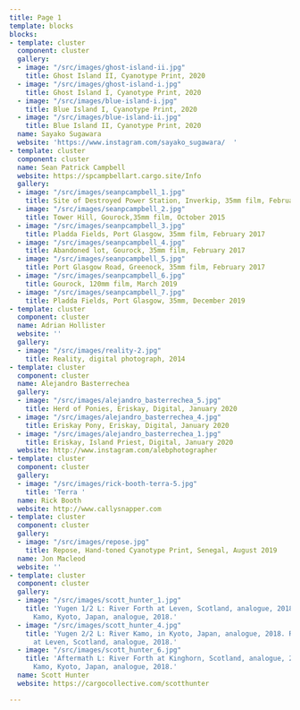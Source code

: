 ```yaml
---
title: Page 1
template: blocks
blocks:
- template: cluster
  component: cluster
  gallery:
  - image: "/src/images/ghost-island-ii.jpg"
    title: Ghost Island II, Cyanotype Print, 2020
  - image: "/src/images/ghost-island-i.jpg"
    title: Ghost Island I, Cyanotype Print, 2020
  - image: "/src/images/blue-island-i.jpg"
    title: Blue Island I, Cyanotype Print, 2020
  - image: "/src/images/blue-island-ii.jpg"
    title: Blue Island II, Cyanotype Print, 2020
  name: Sayako Sugawara
  website: 'https://www.instagram.com/sayako_sugawara/  '
- template: cluster
  component: cluster
  name: Sean Patrick Campbell
  website: https://spcampbellart.cargo.site/Info
  gallery:
  - image: "/src/images/seanpcampbell_1.jpg"
    title: Site of Destroyed Power Station, Inverkip, 35mm film, February 2017
  - image: "/src/images/seanpcampbell_2.jpg"
    title: Tower Hill, Gourock,35mm film, October 2015
  - image: "/src/images/seanpcampbell_3.jpg"
    title: Pladda Fields, Port Glasgow, 35mm film, February 2017
  - image: "/src/images/seanpcampbell_4.jpg"
    title: Abandoned lot, Gourock, 35mm film, February 2017
  - image: "/src/images/seanpcampbell_5.jpg"
    title: Port Glasgow Road, Greenock, 35mm film, February 2017
  - image: "/src/images/seanpcampbell_6.jpg"
    title: Gourock, 120mm film, March 2019
  - image: "/src/images/seanpcampbell_7.jpg"
    title: Pladda Fields, Port Glasgow, 35mm, December 2019
- template: cluster
  component: cluster
  name: Adrian Hollister
  website: ''
  gallery:
  - image: "/src/images/reality-2.jpg"
    title: Reality, digital photograph, 2014
- template: cluster
  component: cluster
  name: Alejandro Basterrechea
  gallery:
  - image: "/src/images/alejandro_basterrechea_5.jpg"
    title: Herd of Ponies, Eriskay, Digital, January 2020
  - image: "/src/images/alejandro_basterrechea_4.jpg"
    title: Eriskay Pony, Eriskay, Digital, January 2020
  - image: "/src/images/alejandro_basterrechea_1.jpg"
    title: Eriskay, Island Priest, Digital, January 2020
  website: http://www.instagram.com/alebphotographer
- template: cluster
  component: cluster
  gallery:
  - image: "/src/images/rick-booth-terra-5.jpg"
    title: 'Terra '
  name: Rick Booth
  website: http://www.callysnapper.com
- template: cluster
  component: cluster
  gallery:
  - image: "/src/images/repose.jpg"
    title: Repose, Hand-toned Cyanotype Print, Senegal, August 2019
  name: Jon Macleod
  website: ''
- template: cluster
  component: cluster
  gallery:
  - image: "/src/images/scott_hunter_1.jpg"
    title: 'Yugen 1/2 L: River Forth at Leven, Scotland, analogue, 2018. R: River
      Kamo, Kyoto, Japan, analogue, 2018.'
  - image: "/src/images/scott_hunter_4.jpg"
    title: 'Yugen 2/2 L: River Kamo, in Kyoto, Japan, analogue, 2018. R: River Forth
      at Leven, Scotland, analogue, 2018.'
  - image: "/src/images/scott_hunter_6.jpg"
    title: 'Aftermath L: River Forth at Kinghorn, Scotland, analogue, 2017. R: River
      Kamo, Kyoto, Japan, analogue, 2018.'
  name: Scott Hunter
  website: https://cargocollective.com/scotthunter

---
```

